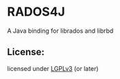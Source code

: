 RADOS4J
=======

A Java binding for librados and librbd

License:
--------

licensed under [LGPLv3](http://www.gnu.org/licenses/lgpl-3.0.txt "LGPLv3") (or later)


